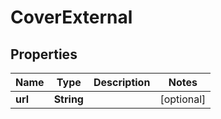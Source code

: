 

# CoverExternal


## Properties

| Name | Type | Description | Notes |
|------------ | ------------- | ------------- | -------------|
|**url** | **String** |  |  [optional] |



